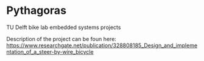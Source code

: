 # Pythagoras
TU Delft bike lab embedded systems projects

Description of the project can be foun here:
https://www.researchgate.net/publication/328808185_Design_and_implementation_of_a_steer-by-wire_bicycle
